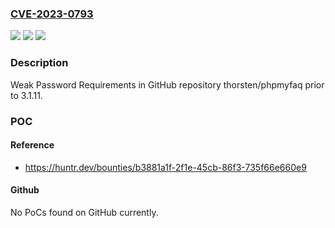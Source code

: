 ### [CVE-2023-0793](https://cve.mitre.org/cgi-bin/cvename.cgi?name=CVE-2023-0793)
![](https://img.shields.io/static/v1?label=Product&message=thorsten%2Fphpmyfaq&color=blue)
![](https://img.shields.io/static/v1?label=Version&message=unspecified%3C%203.1.11%20&color=brighgreen)
![](https://img.shields.io/static/v1?label=Vulnerability&message=CWE-521%20Weak%20Password%20Requirements&color=brighgreen)

### Description

Weak Password Requirements in GitHub repository thorsten/phpmyfaq prior to 3.1.11.

### POC

#### Reference
- https://huntr.dev/bounties/b3881a1f-2f1e-45cb-86f3-735f66e660e9

#### Github
No PoCs found on GitHub currently.

